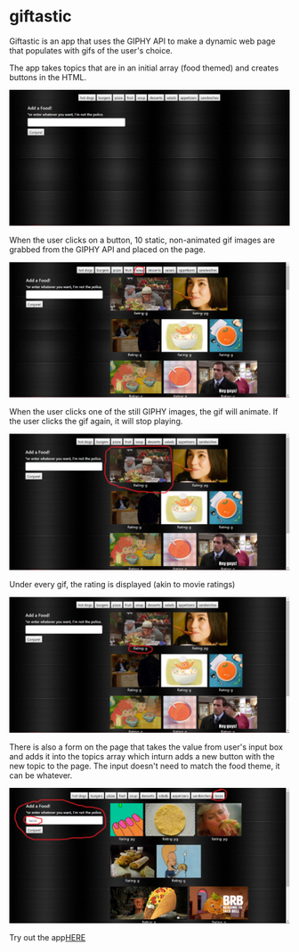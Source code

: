# giftastic

Giftastic is an app that uses the GIPHY API to make a dynamic web page that populates with gifs of the user's choice. 

The app takes topics that are in an initial array (food themed) and creates buttons in the HTML.

![giftastic starting screen](assets/images/Starting-screen.png)

When the user clicks on a button, 10 static, non-animated gif images are grabbed from the GIPHY API and placed on the page.

![giftastic starting screen](assets/images/Button-clicked.png)

When the user clicks one of the still GIPHY images, the gif will animate. If the user clicks the gif again, it will stop playing.

![giftastic starting screen](assets/images/Gif-clicked.png)

Under every gif, the rating is displayed (akin to movie ratings)

![giftastic starting screen](assets/images/Gif-rating.png)

There is also a form on the page that takes the value from user's input box and adds it into the topics array which inturn adds a new button with the new topic to the page. The input doesn't need to match the food theme, it can be whatever.

![giftastic starting screen](assets/images/Button-added.png)

Try out the app[HERE](https://bdelong.github.io/giftastic/)
